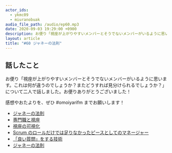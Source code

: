 ```yaml
---
actor_ids:
  - ykmc09
  - miuranobuak
audio_file_path: /audio/ep60.mp3
date: 2020-09-03 19:29:00 +0900
description: お便り「視座が上がりやすいメンバーとそうでないメンバーがいるように思います。これは何が違うのでしょうか？またどうすれば見分けられるでしょうか？」について二人で話しました。
layout: article
title: "#60 ジャネーの法則"
---
```


## 話したこと

お便り「視座が上がりやすいメンバーとそうでないメンバーがいるように思います。これは何が違うのでしょうか？またどうすれば見分けられるでしょうか？」について二人で話しました。お便りありがとうございました！

感想やおたよりを、ぜひ #omoiyarifm までお願いします！

- [ジャネーの法則](https://ja.wikipedia.org/wiki/%E3%82%B8%E3%83%A3%E3%83%8D%E3%83%BC%E3%81%AE%E6%B3%95%E5%89%87)
- [専門職と視座](https://medium.com/mixi-developers/shiza-for-professional-job-4d86dc196c08)
- [視座の可視化](https://note.com/kgmyshin/n/ndbed1f3496a1)
- [Scrum のロールだけでは足りなかったピースとしてのマネージャー](https://speakerdeck.com/miuranobuki/the-roll-of-scrum-wasnt-enough-manager-as-a-piece?slide=31)
- [「良い質問」をする技術](https://amzn.to/2Z4tW3g)
- [ジャネーの法則](https://ja.wikipedia.org/wiki/%E3%82%B8%E3%83%A3%E3%83%8D%E3%83%BC%E3%81%AE%E6%B3%95%E5%89%87)
